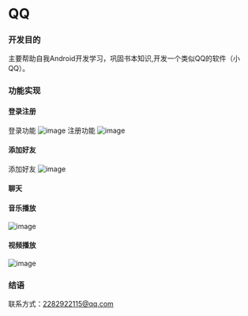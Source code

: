 # QQ
### 开发目的
主要帮助自我Android开发学习，巩固书本知识,开发一个类似QQ的软件（小QQ）。
### 功能实现
#### 登录注册
登录功能
![image](https://user-images.githubusercontent.com/60652053/204124218-07e9ba8a-60a2-4b17-b744-beee746a6f90.png)
注册功能
![image](https://user-images.githubusercontent.com/60652053/204124239-cae6e852-afda-442f-8c9c-f33931f28ad6.png)
#### 添加好友
添加好友
![image](https://user-images.githubusercontent.com/60652053/204124267-f0492715-eaef-4c43-8c6c-e607ea983cc6.png)
#### 聊天
#### 音乐播放
![image](https://user-images.githubusercontent.com/60652053/204124290-02495890-bdf0-440d-8ca9-1957bd8faded.png)
#### 视频播放
![image](https://user-images.githubusercontent.com/60652053/204124308-f2a1e11b-e62f-4ba1-ab3f-343f26469cd2.png)
### 结语
联系方式：2282922115@qq.com
